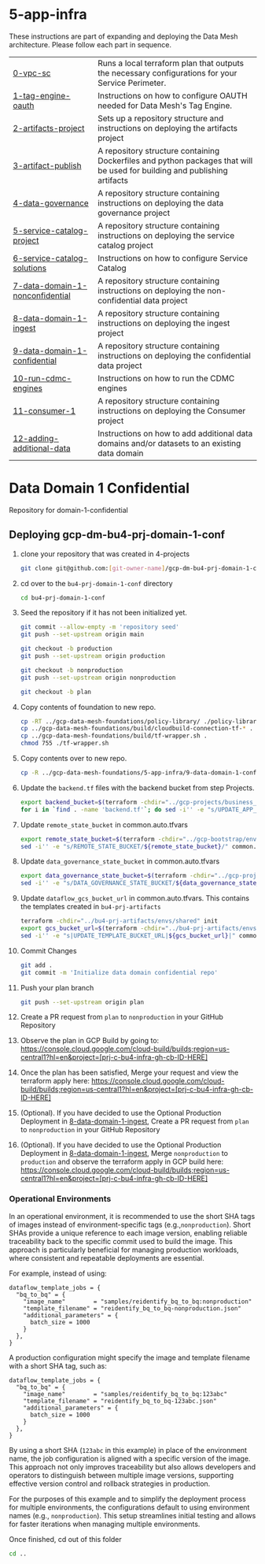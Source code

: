 # 5-app-infra

These instructions are part of expanding and deploying the Data Mesh architecture.  Please follow each part in sequence.

<table>
<tbody>
<tr>
<td><a href="../0-vpc-sc">0-vpc-sc</a></td>
<td>Runs a local terraform plan that outputs the necessary configurations for your Service Perimeter.</td>
</tr>
<tr>
<td><a href="../1-tag-engine-oauth">1-tag-engine-oauth</a></td>
<td>Instructions on how to configure OAUTH needed for Data Mesh's Tag Engine.</td>
</tr>
<tr>
<td><a href="../2-artifacts-project">2-artifacts-project</a></td>
<td>Sets up a repository structure and instructions on deploying the artifacts project</td>
</tr>
<tr>
<td><a href="../3-artifact-publish">3-artifact-publish</a></td>
<td>A repository structure containing Dockerfiles and python packages that will be used for building and publishing artifacts</td>
</tr>
<tr>
<td><a href="../4-data-governance">4-data-governance</a></td>
<td>A repository structure containing instructions on deploying the data governance project</td>
</tr>
<tr>
<td><a href="../5-service-catalog-project">5-service-catalog-project</a></td>
<td>A repository structure containing instructions on deploying the service catalog project</td>
</tr>
<tr>
<td><a href="../6-service-catalog-solutions">6-service-catalog-solutions</a></td>
<td>Instructions on how to configure Service Catalog</td>
</tr>
<tr>
<td><a href="../7-data-domain-1-nonconfidential">7-data-domain-1-nonconfidential</a></td>
<td>A repository structure containing instructions on deploying the non-confidential data project</td>
</tr>
<tr>
<td><a href="../8-data-domain-1-ingest">8-data-domain-1-ingest</a></td>
<td>A repository structure containing instructions on deploying the ingest project</td>
</tr>
<tr>
<td><a href="../9-data-domain-1-confidential">9-data-domain-1-confidential</a></td>
<td>A repository structure containing instructions on deploying the confidential data project</td>
</tr>
<tr>
<td><a href="../10-run-cdmc-engines">10-run-cdmc-engines</a></td>
<td>Instructions on how to run the CDMC engines</td>
</tr>
<tr>
<td><a href="../11-consumer-1">11-consumer-1</a></td>
<td>A repository structure containing instructions on deploying the Consumer project</td>
</tr>
<tr>
<td><a href="../12-adding-additional-data">12-adding-additional-data</a></td>
<td>Instructions on how to add additional data domains and/or datasets to an existing data domain</td>
</tr>
</tbody>
</table>

# Data Domain 1 Confidential
Repository for domain-1-confidential

## Deploying gcp-dm-bu4-prj-domain-1-conf

1. clone your repository that was created in 4-projects
   ```bash
   git clone git@github.com:[git-owner-name]/gcp-dm-bu4-prj-domain-1-conf.git bu4-prj-domain-1-conf
   ```

1. cd over to the `bu4-prj-domain-1-conf` directory
    ```bash
    cd bu4-prj-domain-1-conf
    ```
1. Seed the repository if it has not been initialized yet.

   ```bash
   git commit --allow-empty -m 'repository seed'
   git push --set-upstream origin main

   git checkout -b production
   git push --set-upstream origin production

   git checkout -b nonproduction
   git push --set-upstream origin nonproduction

   git checkout -b plan
   ```
1. Copy contents of foundation to new repo.

   ```bash
   cp -RT ../gcp-data-mesh-foundations/policy-library/ ./policy-library
   cp ../gcp-data-mesh-foundations/build/cloudbuild-connection-tf-* .
   cp ../gcp-data-mesh-foundations/build/tf-wrapper.sh .
   chmod 755 ./tf-wrapper.sh
   ```

1. Copy contents over to new repo.
   ```bash
   cp -R ../gcp-data-mesh-foundations/5-app-infra/9-data-domain-1-confidential/* .
   ```

1. Update the `backend.tf` files with the backend bucket from step Projects.
    ```bash
    export backend_bucket=$(terraform -chdir="../gcp-projects/business_unit_4/shared" output  -json state_buckets | jq -r '."domain-1-conf"')
    for i in `find . -name 'backend.tf'`; do sed -i'' -e "s/UPDATE_APP_INFRA_BUCKET/${backend_bucket}/" $i; done
    ```
1. Update `remote_state_bucket` in common.auto.tfvars
   ```bash
   export remote_state_bucket=$(terraform -chdir="../gcp-bootstrap/envs/shared" output -raw projects_gcs_bucket_tfstate)
   sed -i'' -e "s/REMOTE_STATE_BUCKET/${remote_state_bucket}/" common.auto.tfvars
   ```

1. Update `data_governance_state_bucket` in common.auto.tfvars
   ```bash
   export data_governance_state_bucket=$(terraform -chdir="../gcp-projects/business_unit_4/shared" output -json state_buckets | jq -r '."data-governance"')
   sed -i'' -e "s/DATA_GOVERNANCE_STATE_BUCKET/${data_governance_state_bucket}/" common.auto.tfvars
   ```

1. Update `dataflow_gcs_bucket_url` in common.auto.tfvars. This contains the templates created in `bu4-prj-artifacts`
   ```bash
   terraform -chdir="../bu4-prj-artifacts/envs/shared" init
   export gcs_bucket_url=$(terraform -chdir="../bu4-prj-artifacts/envs/shared" output -json gcs_template_bucket | jq -r .url)
   sed -i'' -e "s|UPDATE_TEMPLATE_BUCKET_URL|${gcs_bucket_url}|" common.auto.tfvars
   ```

1. Commit Changes
   ```bash
   git add .
   git commit -m 'Initialize data domain confidential repo'
   ```

1. Push your plan branch
   ```bash
   git push --set-upstream origin plan
   ```

1. Create a PR request from `plan` to `nonproduction` in your GitHub Repository

1. Observe the plan in GCP Build by going to: https://console.cloud.google.com/cloud-build/builds;region=us-central1?hl=en&project=[prj-c-bu4-infra-gh-cb-ID-HERE]

1. Once the plan has been satisfied, Merge your request and view the terraform apply here: https://console.cloud.google.com/cloud-build/builds;region=us-central1?hl=en&project=[prj-c-bu4-infra-gh-cb-ID-HERE]

1. (Optional). If you have decided to use the Optional Production Deployment in [8-data-domain-1-ingest](../8-data-domain-1-ingest/README.md), Create a PR request from `plan` to `nonproduction` in your GitHub Repository

1. (Optional).  If you have decided to use the Optional Production Deployment in [8-data-domain-1-ingest](../8-data-domain-1-ingest/README.md), Merge `nonproduction` to `production` and observe the terraform apply in GCP build here: https://console.cloud.google.com/cloud-build/builds;region=us-central1?hl=en&project=[prj-c-bu4-infra-gh-cb-ID-HERE]

### Operational Environments

In an operational environment, it is recommended to use the short SHA tags of images instead of environment-specific tags (e.g.,`nonproduction`). Short SHAs provide a unique reference to each image version, enabling reliable traceability back to the specific commit used to build the image. This approach is particularly beneficial for managing production workloads, where consistent and repeatable deployments are essential.

For example, instead of using:

```
dataflow_template_jobs = {
  "bq_to_bq" = {
    "image_name"        = "samples/reidentify_bq_to_bq:nonproduction"
    "template_filename" = "reidentify_bq_to_bq-nonproduction.json"
    "additional_parameters" = {
      batch_size = 1000
    }
  },
}
```
A production configuration might specify the image and template filename with a short SHA tag, such as:

```
dataflow_template_jobs = {
  "bq_to_bq" = {
    "image_name"        = "samples/reidentify_bq_to_bq:123abc"
    "template_filename" = "reidentify_bq_to_bq-123abc.json"
    "additional_parameters" = {
      batch_size = 1000
    }
  },
}
```

By using a short SHA (`123abc` in this example) in place of the environment name, the job configuration is aligned with a specific version of the image. This approach not only improves traceability but also allows developers and operators to distinguish between multiple image versions, supporting effective version control and rollback strategies in production.

For the purposes of this example and to simplify the deployment process for multiple environments, the configurations default to using environment names (e.g., `nonproduction`). This setup streamlines initial testing and allows for faster iterations when managing multiple environments.


Once finished, cd out of this folder
   ```bash
   cd ..
   ```
